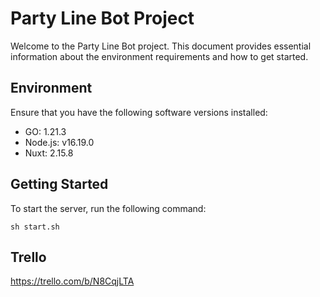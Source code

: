 # Party Line Bot Project
Welcome to the Party Line Bot project. This document provides essential information about the environment requirements and how to get started.

## Environment
Ensure that you have the following software versions installed:

- GO: 1.21.3
- Node.js: v16.19.0
- Nuxt: 2.15.8
## Getting Started
To start the server, run the following command:

```
sh start.sh
```

## Trello
https://trello.com/b/N8CqjLTA
